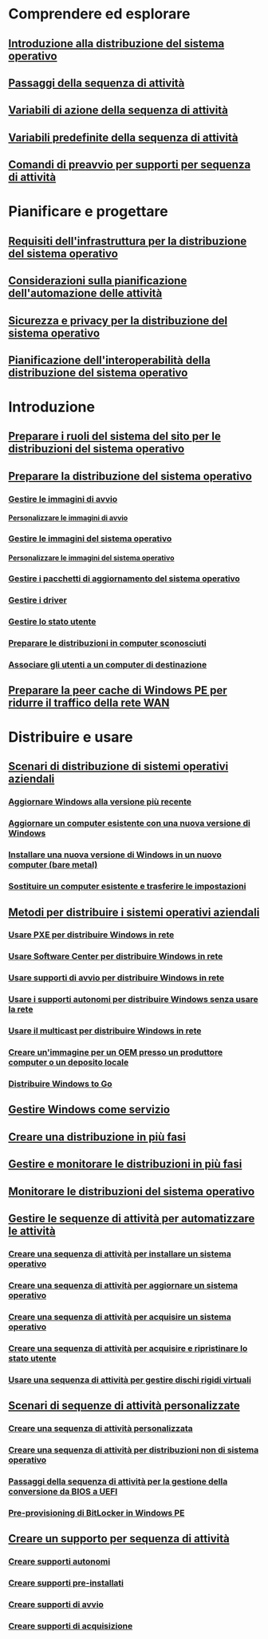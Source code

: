 # Comprendere ed esplorare
## [Introduzione alla distribuzione del sistema operativo](understand/introduction-to-operating-system-deployment.md)
## [Passaggi della sequenza di attività](understand/task-sequence-steps.md)
## [Variabili di azione della sequenza di attività](understand/task-sequence-action-variables.md)
## [Variabili predefinite della sequenza di attività](understand/task-sequence-built-in-variables.md)
## [Comandi di preavvio per supporti per sequenza di attività](understand/prestart-commands-for-task-sequence-media.md)

# Pianificare e progettare
## [Requisiti dell'infrastruttura per la distribuzione del sistema operativo](plan-design/infrastructure-requirements-for-operating-system-deployment.md)
## [Considerazioni sulla pianificazione dell'automazione delle attività](plan-design/planning-considerations-for-automating-tasks.md)
## [Sicurezza e privacy per la distribuzione del sistema operativo](plan-design/security-and-privacy-for-operating-system-deployment.md)
## [Pianificazione dell'interoperabilità della distribuzione del sistema operativo](plan-design/planning-for-operating-system-deployment-interoperability.md)

# Introduzione
## [Preparare i ruoli del sistema del sito per le distribuzioni del sistema operativo](get-started/prepare-site-system-roles-for-operating-system-deployments.md)
## [Preparare la distribuzione del sistema operativo](get-started/prepare-for-operating-system-deployment.md)
### [Gestire le immagini di avvio](get-started/manage-boot-images.md)
#### [Personalizzare le immagini di avvio](get-started/customize-boot-images.md)

### [Gestire le immagini del sistema operativo](get-started/manage-operating-system-images.md)
#### [Personalizzare le immagini del sistema operativo](get-started/customize-operating-system-images.md)

### [Gestire i pacchetti di aggiornamento del sistema operativo](get-started/manage-operating-system-upgrade-packages.md)
### [Gestire i driver](get-started/manage-drivers.md)
### [Gestire lo stato utente](get-started/manage-user-state.md)
### [Preparare le distribuzioni in computer sconosciuti](get-started/prepare-for-unknown-computer-deployments.md)
### [Associare gli utenti a un computer di destinazione](get-started/associate-users-with-a-destination-computer.md)

## [Preparare la peer cache di Windows PE per ridurre il traffico della rete WAN](get-started/prepare-windows-pe-peer-cache-to-reduce-wan-traffic.md)

# Distribuire e usare
## [Scenari di distribuzione di sistemi operativi aziendali](deploy-use/scenarios-to-deploy-enterprise-operating-systems.md)
### [Aggiornare Windows alla versione più recente](deploy-use/upgrade-windows-to-the-latest-version.md)
### [Aggiornare un computer esistente con una nuova versione di Windows](deploy-use/refresh-an-existing-computer-with-a-new-version-of-windows.md)
### [Installare una nuova versione di Windows in un nuovo computer (bare metal)](deploy-use/install-new-windows-version-new-computer-bare-metal.md)
### [Sostituire un computer esistente e trasferire le impostazioni](deploy-use/replace-an-existing-computer-and-transfer-settings.md)

## [Metodi per distribuire i sistemi operativi aziendali](deploy-use/methods-to-deploy-enterprise-operating-systems.md)
### [Usare PXE per distribuire Windows in rete](deploy-use/use-pxe-to-deploy-windows-over-the-network.md)
### [Usare Software Center per distribuire Windows in rete](deploy-use/use-software-center-to-deploy-windows-over-the-network.md)
### [Usare supporti di avvio per distribuire Windows in rete](deploy-use/use-bootable-media-to-deploy-windows-over-the-network.md)
### [Usare i supporti autonomi per distribuire Windows senza usare la rete](deploy-use/use-stand-alone-media-to-deploy-windows-without-using-the-network.md)
### [Usare il multicast per distribuire Windows in rete](deploy-use/use-multicast-to-deploy-windows-over-the-network.md)
### [Creare un'immagine per un OEM presso un produttore computer o un deposito locale](deploy-use/create-an-image-for-an-oem-in-factory-or-a-local-depot.md)
### [Distribuire Windows to Go](deploy-use/deploy-windows-to-go.md)

## [Gestire Windows come servizio](deploy-use/manage-windows-as-a-service.md)
## [Creare una distribuzione in più fasi](deploy-use/create-phased-deployment-for-task-sequence.md)
## [Gestire e monitorare le distribuzioni in più fasi](deploy-use/manage-monitor-phased-deployments.md)
## [Monitorare le distribuzioni del sistema operativo](deploy-use/monitor-operating-system-deployments.md)

## [Gestire le sequenze di attività per automatizzare le attività](deploy-use/manage-task-sequences-to-automate-tasks.md)
### [Creare una sequenza di attività per installare un sistema operativo](deploy-use/create-a-task-sequence-to-install-an-operating-system.md)
### [Creare una sequenza di attività per aggiornare un sistema operativo](deploy-use/create-a-task-sequence-to-upgrade-an-operating-system.md)
### [Creare una sequenza di attività per acquisire un sistema operativo](deploy-use/create-a-task-sequence-to-capture-an-operating-system.md)
### [Creare una sequenza di attività per acquisire e ripristinare lo stato utente](deploy-use/create-a-task-sequence-to-capture-and-restore-user-state.md)
### [Usare una sequenza di attività per gestire dischi rigidi virtuali](deploy-use/use-a-task-sequence-to-manage-virtual-hard-disks.md)

## [Scenari di sequenze di attività personalizzate](deploy-use/custom-task-sequence-scenarios.md)
### [Creare una sequenza di attività personalizzata](deploy-use/create-a-custom-task-sequence.md)
### [Creare una sequenza di attività per distribuzioni non di sistema operativo](deploy-use/create-a-task-sequence-for-non-operating-system-deployments.md)
### [Passaggi della sequenza di attività per la gestione della conversione da BIOS a UEFI](deploy-use/task-sequence-steps-to-manage-bios-to-uefi-conversion.md)
### [Pre-provisioning di BitLocker in Windows PE](deploy-use/preprovision-bitlocker-in-windows-pe.md)

## [Creare un supporto per sequenza di attività](deploy-use/create-task-sequence-media.md)
### [Creare supporti autonomi](deploy-use/create-stand-alone-media.md)
### [Creare supporti pre-installati](deploy-use/create-prestaged-media.md)
### [Creare supporti di avvio](deploy-use/create-bootable-media.md)
### [Creare supporti di acquisizione](deploy-use/create-capture-media.md)

